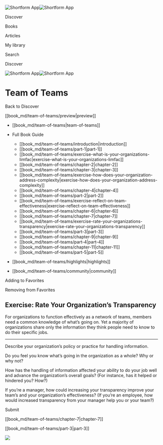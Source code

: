 ![Shortform App](/img/logo.36a2399e.svg)![Shortform App](/img/logo-dark.70c1b072.svg)

Discover

Books

Articles

My library

Search

Discover

![Shortform App](/img/logo.36a2399e.svg)![Shortform App](/img/logo-dark.70c1b072.svg)

# Team of Teams

Back to Discover

[[book_md/team-of-teams/preview|preview]]

  * [[book_md/team-of-teams|team-of-teams]]
  * Full Book Guide

    * [[book_md/team-of-teams/introduction|introduction]]
    * [[book_md/team-of-teams/part-1|part-1]]
    * [[book_md/team-of-teams/exercise-what-is-your-organizations-limfac|exercise-what-is-your-organizations-limfac]]
    * [[book_md/team-of-teams/chapter-2|chapter-2]]
    * [[book_md/team-of-teams/chapter-3|chapter-3]]
    * [[book_md/team-of-teams/exercise-how-does-your-organization-address-complexity|exercise-how-does-your-organization-address-complexity]]
    * [[book_md/team-of-teams/chapter-4|chapter-4]]
    * [[book_md/team-of-teams/part-2|part-2]]
    * [[book_md/team-of-teams/exercise-reflect-on-team-effectiveness|exercise-reflect-on-team-effectiveness]]
    * [[book_md/team-of-teams/chapter-6|chapter-6]]
    * [[book_md/team-of-teams/chapter-7|chapter-7]]
    * [[book_md/team-of-teams/exercise-rate-your-organizations-transparency|exercise-rate-your-organizations-transparency]]
    * [[book_md/team-of-teams/part-3|part-3]]
    * [[book_md/team-of-teams/chapter-9|chapter-9]]
    * [[book_md/team-of-teams/part-4|part-4]]
    * [[book_md/team-of-teams/chapter-11|chapter-11]]
    * [[book_md/team-of-teams/part-5|part-5]]
  * [[book_md/team-of-teams/highlights|highlights]]
  * [[book_md/team-of-teams/community|community]]



Adding to Favorites 

Removing from Favorites 

## Exercise: Rate Your Organization’s Transparency

For organizations to function effectively as a network of teams, members need a common knowledge of what’s going on. Yet a majority of organizations share only the information they think people need to know to do their specific jobs.

* * *

Describe your organization’s policy or practice for handling information.

Do you feel you know what’s going in the organization as a whole? Why or why not?

How has the handling of information affected your ability to do your job well and advance the organization’s overall goals? (For instance, has it helped or hindered you? How?)

If you’re a manager, how could increasing your transparency improve your team’s and your organization’s effectiveness? (If you’re an employee, how would increased transparency from your manager help you or your team?)

Submit 

[[book_md/team-of-teams/chapter-7|chapter-7]]

[[book_md/team-of-teams/part-3|part-3]]

![](https://bat.bing.com/action/0?ti=56018282&Ver=2&mid=49f5aed6-1cdb-478f-ab80-19fb314e3947&sid=f30c5e70639211ee87d33f0876d93783&vid=f30c9700639211eeb3a75d830392c94f&vids=0&msclkid=N&pi=0&lg=en-US&sw=800&sh=600&sc=24&nwd=1&tl=Shortform%20%7C%20Team%20of%20Teams&p=https%3A%2F%2Fwww.shortform.com%2Fapp%2Fbook%2Fteam-of-teams%2Fexercise-rate-your-organizations-transparency&r=&lt=427&evt=pageLoad&sv=1&rn=943781)
